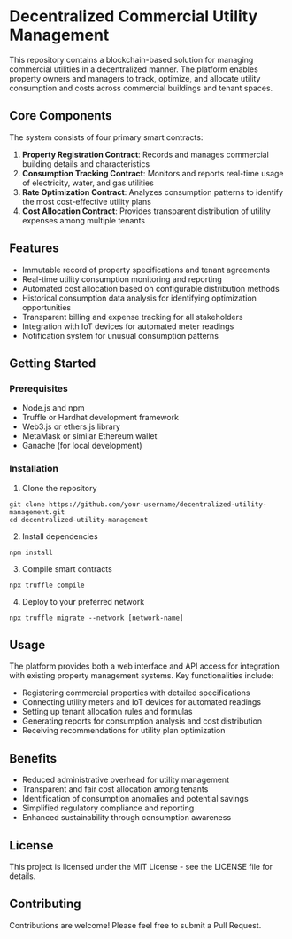 # Decentralized Commercial Utility Management

This repository contains a blockchain-based solution for managing commercial utilities in a decentralized manner. The platform enables property owners and managers to track, optimize, and allocate utility consumption and costs across commercial buildings and tenant spaces.

## Core Components

The system consists of four primary smart contracts:

1. **Property Registration Contract**: Records and manages commercial building details and characteristics
2. **Consumption Tracking Contract**: Monitors and reports real-time usage of electricity, water, and gas utilities
3. **Rate Optimization Contract**: Analyzes consumption patterns to identify the most cost-effective utility plans
4. **Cost Allocation Contract**: Provides transparent distribution of utility expenses among multiple tenants

## Features

- Immutable record of property specifications and tenant agreements
- Real-time utility consumption monitoring and reporting
- Automated cost allocation based on configurable distribution methods
- Historical consumption data analysis for identifying optimization opportunities
- Transparent billing and expense tracking for all stakeholders
- Integration with IoT devices for automated meter readings
- Notification system for unusual consumption patterns

## Getting Started

### Prerequisites

- Node.js and npm
- Truffle or Hardhat development framework
- Web3.js or ethers.js library
- MetaMask or similar Ethereum wallet
- Ganache (for local development)

### Installation

1. Clone the repository
```
git clone https://github.com/your-username/decentralized-utility-management.git
cd decentralized-utility-management
```

2. Install dependencies
```
npm install
```

3. Compile smart contracts
```
npx truffle compile
```

4. Deploy to your preferred network
```
npx truffle migrate --network [network-name]
```

## Usage

The platform provides both a web interface and API access for integration with existing property management systems. Key functionalities include:

- Registering commercial properties with detailed specifications
- Connecting utility meters and IoT devices for automated readings
- Setting up tenant allocation rules and formulas
- Generating reports for consumption analysis and cost distribution
- Receiving recommendations for utility plan optimization

## Benefits

- Reduced administrative overhead for utility management
- Transparent and fair cost allocation among tenants
- Identification of consumption anomalies and potential savings
- Simplified regulatory compliance and reporting
- Enhanced sustainability through consumption awareness

## License

This project is licensed under the MIT License - see the LICENSE file for details.

## Contributing

Contributions are welcome! Please feel free to submit a Pull Request.
